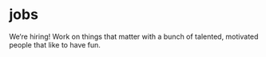 # jobs
We‘re hiring! Work on things that matter with a bunch of talented, motivated people that like to have fun.
